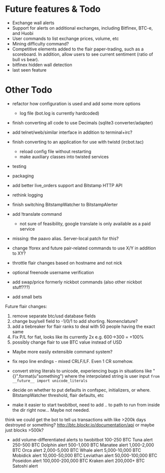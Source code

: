 Future features & Todo
=======
* Exchange wall alerts
* Support for alerts on additional exchanges, including Bitfinex, BTC-e, and Huobi
* User commands to list exchange prices, volume, etc
* Mining difficulty command?
* Competitive elements added to the flair paper-trading, such as a scoreboard. In addition, allow users to see
current sentiment (ratio of bull vs bear).
* bitfinex hidden wall detection
* last seen feature

Other Todo
=======
* refactor how configuration is used and add some more options
    * log file (bot.log is currently hardcoded)
* finish converting all code to use Decimals (sqlite3 converter/adapter)
* add telnet/web/similar interface in addition to terminal+irc?
* finish converting to an application for use with twistd (ircbot.tac)
    * reload config file without restarting
    * make auxiliary classes into twisted services
* testing
* packaging
* add better live_orders support and Bitstamp HTTP API
* rethink logging
* finish switching BitstampWatcher to BitstampAlerter
* add !translate command
    * not sure of feasibility, google translate is only available as a paid service
* missing: the paavo alias. Server-local patch for this?
* change !forex and future pair-related commands to use X/Y in addition to XY?

* throttle flair changes based on hostname and not nick
* optional freenode username verification
* add swap/price formerly nickbot commands (also other nickbot stuff???)
* add small bets

Future flair changes:
1. remove separate btc/usd database fields
2. change buy/sell field to -1/0/1 to add shorting. Nomenclature?
3. add a tiebreaker for flair ranks to deal with 50 people having the exact same
4. Fix P/L for fiat, looks like its currently 2x e.g. 600->300 = +100%
5. possibly change flair to use BTC value instead of USD

* Maybe more easily extensible command system?
* fix repo line endings - mixed CRLF/LF. Even 1 CR somehow.
* convert string literals to unicode, experiencing bugs in situations like "{}".format(u"something")
    where the interpolated string is user input
    `from __future__ import unicode_literals`
* decide on whether to put defaults in confspec, initializers, or where. BitstampWatcher threshold, flair defaults, etc

* make it easier to start twobitbot, need to add .. to path to run from inside the dir right now... Maybe not needed.

<eoar> think we could get the bot to tell us transactions with like >200k days destroyed or something? http://btc.blockr.io/documentation/api
<eoar> or maybe just blocks >500k?

* add volume-differentiated alerts to twobitbot 
100-250 BTC Tuna alert
250-500 BTC Dolphin alert
500-1,000 BTC Manatee alert
1,000-2,000 BTC Orca alert
2,000-5,000 BTC Whale alert
5,000-10,000 BTC Mobidick alert
10,000-50,000 BTC Leviathan alert
50,000-100,000 BTC Poseidon alert
100,000-200,000 BTC Kraken alert
200,000+ BTC Satoshi alert
